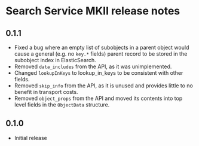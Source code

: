 Search Service MKII release notes
=================================

0.1.1
-----

* Fixed a bug where an empty list of subobjects in a parent object would cause a general (e.g.
  no `key.*` fields) parent record to be stored in the subobject index in ElasticSearch. 
* Removed `data_includes` from the API, as it was unimplemented.
* Changed `lookupInKeys` to lookup\_in_keys to be consistent with other fields.
* Removed `skip_info` from the API, as it is unused and provides little to no benefit in
  transport costs.
* Removed `object_props` from the API and moved its contents into top level fields in the
  `ObjectData` structure.

0.1.0
-----

* Initial release